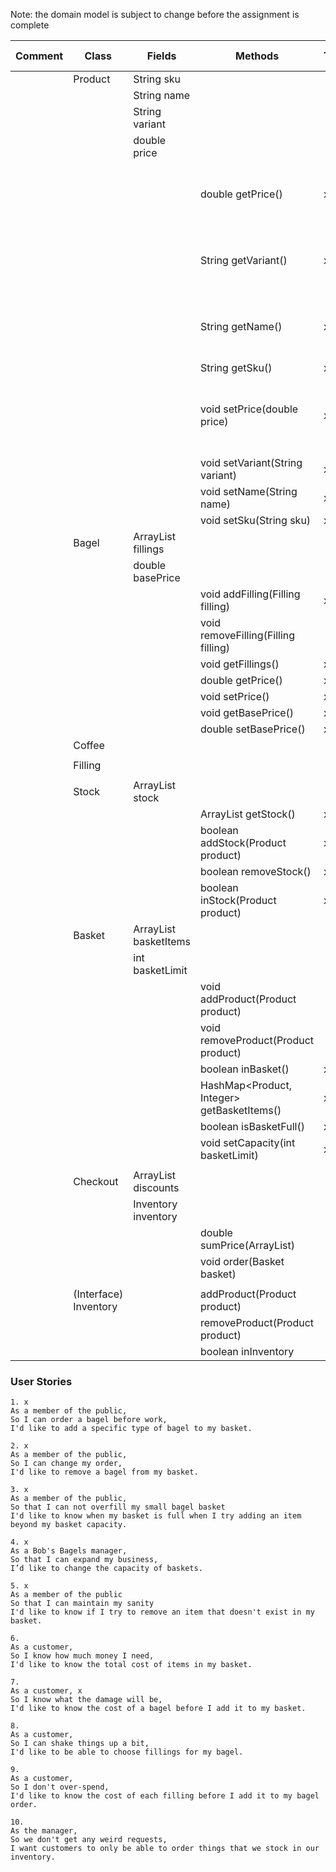 

Note: the domain model is subject to change before the assignment is complete

| Comment | Class                 | Fields                         | Methods                                    | Test | Done | Situation                                  | Output / Response                           |
|---------|-----------------------|--------------------------------|--------------------------------------------|------|------|--------------------------------------------|---------------------------------------------|
|         | Product               | String sku                     |                                            |      |      |                                            |                                             |
|         |                       | String name                    |                                            |      |      |                                            |                                             |
|         |                       | String variant                 |                                            |      |      |                                            |                                             |
|         |                       | double price                   |                                            |      |      |                                            |                                             |
|         |                       |                                | double getPrice()                          | x    | x    | Get product price outside of class         | returns a double representing product price |
|         |                       |                                | String getVariant()                        | x    | x    | get product variant outside of class       | returns a String containing product variant |
|         |                       |                                | String getName()                           | x    | x    | get product name outside of class          | returns a String containing product name    |
|         |                       |                                | String getSku()                            | x    | x    |                                            |                                             |
|         |                       |                                | void setPrice(double price)                | x    | x    | Change product price from outside of class | the product                                 |
|         |                       |                                | void setVariant(String variant)            | x    | x    |                                            |                                             |
|         |                       |                                | void setName(String name)                  | x    | x    |                                            |                                             |
|         |                       |                                | void setSku(String sku)                    | x    | x    |                                            |                                             |
|         | Bagel                 | ArrayList<Filling> fillings    |                                            |      |      |                                            |                                             |
|         |                       | double basePrice               |                                            |      |      |                                            |                                             |
|         |                       |                                | void addFilling(Filling filling)           | x    | x    |                                            |                                             |
|         |                       |                                | void removeFilling(Filling filling)        |      |      |                                            |                                             |
|         |                       |                                | void getFillings()                         | x    | x    |                                            |                                             |
|         |                       |                                | double getPrice()                          | x    | x    |                                            |                                             |
|         |                       |                                | void setPrice()                            | x    | x    |                                            |                                             |
|         |                       |                                | void getBasePrice()                        | x    | x    |                                            |                                             |
|         |                       |                                | double setBasePrice()                      | x    | x    |                                            |                                             |
|         | Coffee                |                                |                                            |      |      |                                            |                                             |
|         |                       |                                |                                            |      |      |                                            |                                             |
|         | Filling               |                                |                                            |      |      |                                            |                                             |
|         |                       |                                |                                            |      |      |                                            |                                             |
|         | Stock                 | ArrayList<Product> stock       |                                            |      |      |                                            |                                             |
|         |                       |                                | ArrayList<Product> getStock()              | x    | x    |                                            |                                             |
|         |                       |                                | boolean addStock(Product product)          | x    | x    |                                            |                                             |
|         |                       |                                | boolean removeStock()                      | x    | x    |                                            |                                             |
|         |                       |                                | boolean inStock(Product product)           | x    | x    |                                            |                                             |
|         | Basket                | ArrayList<Product> basketItems |                                            |      |      |                                            |                                             |
|         |                       | int basketLimit                |                                            |      |      |                                            |                                             |
|         |                       |                                | void addProduct(Product product)           |      |      |                                            |                                             |
|         |                       |                                | void removeProduct(Product product)        |      |      |                                            |                                             |
|         |                       |                                | boolean inBasket()                         | x    |      |                                            |                                             |
|         |                       |                                | HashMap<Product, Integer> getBasketItems() | x    |      |                                            |                                             |
|         |                       |                                | boolean isBasketFull()                     | x    |      |                                            |                                             |
|         |                       |                                | void setCapacity(int basketLimit)          | x    |      |                                            |                                             |
|         |                       |                                |                                            |      |      |                                            |                                             |
|         | Checkout              | ArrayList<Predicate> discounts |                                            |      |      |                                            |                                             |
|         |                       | Inventory inventory            |                                            |      |      |                                            |                                             |
|         |                       |                                | double sumPrice(ArrayList<Product>)        |      |      |                                            |                                             |
|         |                       |                                | void order(Basket basket)                  |      |      |                                            |                                             |
|         |                       |                                |                                            |      |      |                                            |                                             |
|         | (Interface) Inventory |                                | addProduct(Product product)                |      |      |                                            |                                             |
|         |                       |                                | removeProduct(Product product)             |      |      |                                            |                                             |
|         |                       |                                | boolean inInventory                        |      |      |                                            |                                             |

### User Stories
```
1. x
As a member of the public,
So I can order a bagel before work,
I'd like to add a specific type of bagel to my basket.
```

```
2. x
As a member of the public,
So I can change my order,
I'd like to remove a bagel from my basket.
```

```
3. x
As a member of the public,
So that I can not overfill my small bagel basket
I'd like to know when my basket is full when I try adding an item beyond my basket capacity.
```

```
4. x 
As a Bob's Bagels manager,
So that I can expand my business,
I’d like to change the capacity of baskets.
```

```
5. x
As a member of the public
So that I can maintain my sanity
I'd like to know if I try to remove an item that doesn't exist in my basket.
```

```
6. 
As a customer,
So I know how much money I need,
I'd like to know the total cost of items in my basket.
```

```
7. 
As a customer, x
So I know what the damage will be,
I'd like to know the cost of a bagel before I add it to my basket.
```

```
8. 
As a customer,
So I can shake things up a bit,
I'd like to be able to choose fillings for my bagel.
```

```
9. 
As a customer,
So I don't over-spend,
I'd like to know the cost of each filling before I add it to my bagel order.
```

```
10. 
As the manager,
So we don't get any weird requests,
I want customers to only be able to order things that we stock in our inventory.
```